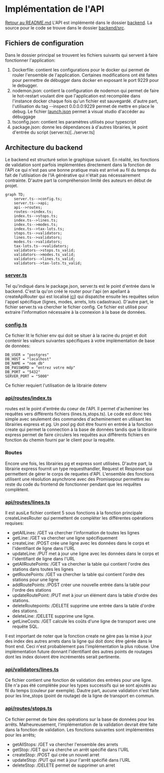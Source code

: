 # Implémentation de l'API
[Retour au README.md](../../README.md)
L'API est implémenté dans le dossier [backend](../../backend). La source pour le code se trouve dans le dossier [backend/src](../../backend/src). 
## Fichiers de configuration
Dans le dossier principal se trouvent les fichiers suivants qui servent à faire fonctionner l'application:
1. Dockerfile: contient les configurations pour le docker qui permet de rouler l'ensemble de l'application. Certaines modifications ont été faites pour permettre de débugger dans docker en exposant le port 9229 pour le debugger.
2. nodemon.json: contient la configuration de nodemon qui permet de faire le hot-restart voulant dire que l'application est recompilée dans l'instance docker chaque fois qu'un fichier est sauvegardé. d'autre part, l'utilisation du tag --inspect 0.0.0.0:9229 permet de mettre en place le debug. Le fichier [launch.json](../../.vscode/launch.json) permet à visual studio d'accéder au débuggage
3. tsconfig.json: contient les paramètres utilisés pour typescript
4. package.json: donne les dépendances à d'autres librairies, le point d'entrée du script (server.ts)[../server.ts]

## Architecture du backend

Le backend est structuré selon le graphique suivant. En réalité, les fonctions de validation sont parfois implémentées directement dans la fonction de l'API ce qui n'est pas une bonne pratique mais est arrivé au fil du temps du fait de l'utilsiation de l'IA générative qui n'était pas nécessairement contrainte. D'autre part la compréhension limité des auteurs en début de projet.
```mermaid
graph TD;
    server.ts-->config.ts;
    server.ts-->api;
    api-->routes;
    routes-->index.ts;
    index.ts-->stops.ts;
    index.ts-->lines.ts;
    index.ts-->modes.ts;
    index.ts-->tax-lots.ts;
    stops.ts-->validators;
    lines.ts-->validators;
    modes.ts-->validators;
    tax-lots.ts-->validators;
    validators-->stops.ts_valid;
    validators-->modes.ts_valid;
    validators-->lines.ts_valid;
    validators-->tax-lots.ts_valid;
```
### [server.ts](../../backend/src/server.ts)
Tel qu'indiqué dans le package.json, server.ts est le point d'entrée dans le backend. C'est la qu'on créé le router pour l'api (en apellant à createApiRouter qui est localisé [ici](../../backend/src/api/routes/index.ts)) qui dispatche ensuite les requêtes selon l'appel spécifique (lignes, modes, arrets, lots cadastraux). D'autre part, le fichier server.ts va chercher le fichier config. Ce fichier est utilisé pour extraire l'information nécessaire à la connexion à la base de données.

### [config.ts](../../backend/src/config.ts)
Ce fichier lit le fichier env qui doit se situer à la racine du projet et doit contenir les valeurs suivantes spécifiques à votre implémentation de base de données:
```
DB_USER = "postgres"
DB_HOST = "localhost"
DB_NAME = "nom_db"
DB_PASSWORD = "entrez votre mdp"
DB_PORT = "5432"
SERVER_PORT = "5000"
```
Ce fichier requiert l'utilisation de la librairie dotenv

### [api/routes/index.ts](../../backend/src/api/routes/index.ts)
routes est le point d'entrée du coeur de l'API. Il permet d'acheminer les requêtes vers différents fichiers (lines.ts,stops.ts). Le code est donc très simple avec seulement des commandes d'acheminement en utilisant les librairies express et pg. Un pool pg doit être fourni en entrée à la fonction create qui permet la connection à la base de données tandis que la librairie express permet de faire circulers les requêtes aux différents fichiers en fonction du chemin fourni par le client pour la requête.
### Routes
Encore une fois, les librairies pg et express sont utilisées. D'autre part, la librairie express fournit un type requesthandler, Request et Response qui permettent de gérer le corps de requetes d'API. L'ensemble des fonctions utilisent une résolution asynchrone avec des Promisepour permettre au reste du code du frontend de fonctionner pendant que les requêtes complètent.
### [api/routes/lines.ts](../../backend/src/api/routes/lines.ts)
Il est ausiLe fichier contient 5 sous fonctions à la fonction principale createLinesRouter qui permettent de compléter les différentes opérations requises:
- getAllLines: /GET va chercher l'information de toutes les lignes
- getLine: /GET va chercher une ligne spécifiquement
- createLine: /POST crée une ligne avec les données dans le corps et l'identifiant de ligne dans l'URL
- updateLine: /PUT met à jour une ligne avec les données dans le corps et l'identifiant de ligne dans l'URL
- getAllRoutePoints: /GET va chercher la table qui contient l'ordre des stations dans toutes les lignes
- getRoutePoints: /GET va chercher la table qui contient l'ordre des stations pour une ligne
- addRoutePoints: /POST créer une nouvelle entrée dans la table pour l'ordre des stations
- updateRoutePoint: /PUT met à jour un élément dans la table d'ordre des stations.
- deleteRoutepoints: /DELETE supprime une entrée dans la table d'ordre des stations.
- deleteLine: /DELETE supprime une ligne. 
- getLineCosts: /GET calcule les coûts d'une ligne de transport avec une requête SQL.

Il est important de noter que la fonction create ne gère pas la mise à jour des index des autres arrets dans la ligne qui doit donc être gérée dans le front end. Ceci n'est probablement pas l'implémentation la plus robuse. Une implémentation future donnant l'identifiant des autres points de routages dont les index doivent être incrémentés serait pertinente.
### [api/validators/lines.ts](../../backend/src/api/validators/lines.ts)
Ce fichier contient une fonction de validation des entrées pour une ligne. Elle n'a pas été complétée pour les types successifs qui se sont ajoutés au fil du temps (couleur par exemple). Dautre part, aucune validation n'est faite pour les line_stops (point de routage) de la ligne de transport en commun.

### [api/routes/stops.ts](../../backend/src/api/routes/stops.ts)
Ce fichier permet de faire des opérations sur la base de données pour les arrêts. Malheureusement, l'implémentation de la validation devrait être faite dans la fonction de validation. Les fonctions suivantes sont implémentées pour les arrêts;
 - getAllStops: /GET va chercher l'ensemble des arrets
 - getStop: /GET qui va cherche un arrêt spécifié dans l'URL
 - createStop: /POST qui crée un nouvel arret
 - updateStop: /PUT qui met à jour l'arrêt spécifié dans l'URL
 - deleteStop: /DELETE permet de supprimer un arret

